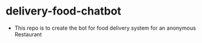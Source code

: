 # delivery-food-chatbot
- This repo is to create the bot for food delivery system for an anonymous Restaurant
